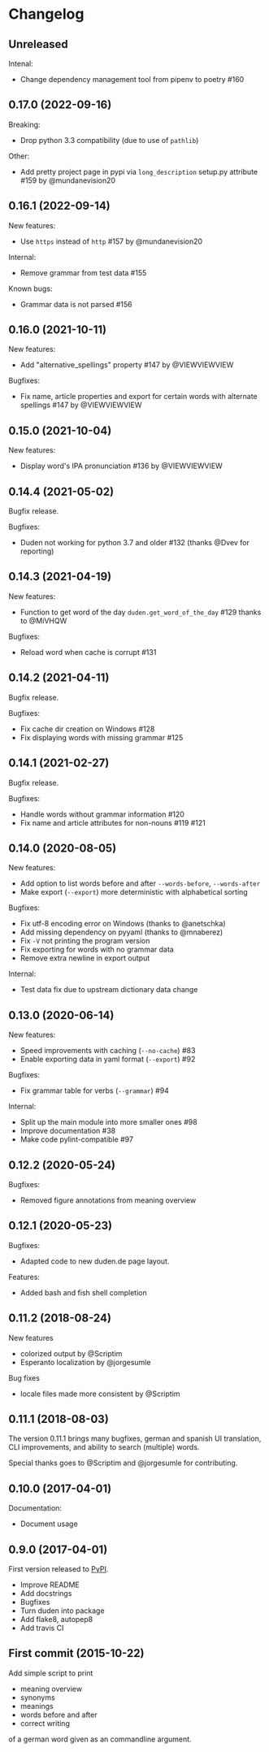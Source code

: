 # Changelog

## Unreleased

Intenal:
* Change dependency management tool from pipenv to poetry #160

## 0.17.0 (2022-09-16)

Breaking:
* Drop python 3.3 compatibility (due to use of `pathlib`)

Other:
* Add pretty project page in pypi via `long_description` setup.py attribute #159 by @mundanevision20

## 0.16.1 (2022-09-14)

New features:
* Use `https` instead of `http` #157 by @mundanevision20

Internal:
* Remove grammar from test data #155

Known bugs:
* Grammar data is not parsed #156

## 0.16.0 (2021-10-11)

New features:
* Add "alternative_spellings" property #147 by @VIEWVIEWVIEW

Bugfixes:
* Fix name, article properties and export for certain words with alternate spellings #147 by @VIEWVIEWVIEW

## 0.15.0 (2021-10-04)

New features:
* Display word's IPA pronunciation #136 by @VIEWVIEWVIEW

## 0.14.4 (2021-05-02)

Bugfix release.

Bugfixes:
* Duden not working for python 3.7 and older #132 (thanks @Dvev for reporting)

## 0.14.3 (2021-04-19)

New features:
* Function to get word of the day `duden.get_word_of_the_day` #129 thanks to @MiVHQW

Bugfixes:
* Reload word when cache is corrupt #131

## 0.14.2 (2021-04-11)

Bugfix release.

Bugfixes:
* Fix cache dir creation on Windows #128
* Fix displaying words with missing grammar #125

## 0.14.1 (2021-02-27)

Bugfix release.

Bugfixes:
* Handle words without grammar information #120
* Fix name and article attributes for non-nouns #119 #121

## 0.14.0 (2020-08-05)

New features:

* Add option to list words before and after `--words-before`, `--words-after`
* Make export (`--export`) more deterministic with alphabetical sorting

Bugfixes:

* Fix utf-8 encoding error on Windows (thanks to @anetschka)
* Add missing dependency on pyyaml (thanks to @mnaberez)
* Fix `-V` not printing the program version
* Fix exporting for words with no grammar data
* Remove extra newline in export output

Internal:

* Test data fix due to upstream dictionary data change

## 0.13.0 (2020-06-14)

New features:
* Speed improvements with caching (`--no-cache`) #83
* Enable exporting data in yaml format (`--export`) #92

Bugfixes:
* Fix grammar table for verbs (`--grammar`) #94

Internal:
* Split up the main module into more smaller ones #98
* Improve documentation #38
* Make code pylint-compatible #97

## 0.12.2 (2020-05-24)

Bugfixes:
* Removed figure annotations from meaning overview

## 0.12.1 (2020-05-23)

Bugfixes:
* Adapted code to new duden.de page layout.

Features:
* Added bash and fish shell completion

## 0.11.2 (2018-08-24)

New features
* colorized output by @Scriptim
* Esperanto localization by @jorgesumle

Bug fixes
* locale files made more consistent by @Scriptim

## 0.11.1 (2018-08-03)

The version 0.11.1 brings many bugfixes, german and spanish UI translation, CLI improvements, and ability to search (multiple) words.

Special thanks goes to @Scriptim and @jorgesumle for contributing.

## 0.10.0 (2017-04-01)

Documentation:
* Document usage

## 0.9.0 (2017-04-01)

First version released to [PyPI](https://pypi.org/project/duden/).

* Improve README
* Add docstrings
* Bugfixes
* Turn duden into package
* Add flake8, autopep8
* Add travis CI

## First commit (2015-10-22)

Add simple script to print
* meaning overview
* synonyms
* meanings
* words before and after
* correct writing

of a german word given as an commandline argument.
